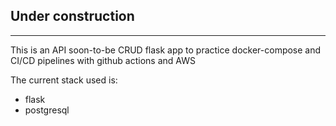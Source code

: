 ## Under construction

______________________________

This is an API soon-to-be CRUD flask app to practice docker-compose and CI/CD pipelines with github actions and AWS

The current stack used is:

- flask
- postgresql

